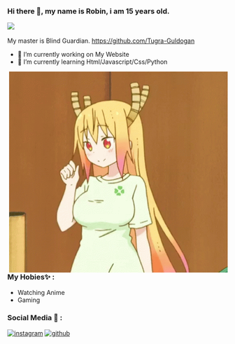 ### Hi there 👋, my name is Robin, i am 15 years old.
![](https://media.discordapp.net/attachments/862629452377882634/862629791659458590/himym_banner.jpeg)

My master is Blind Guardian. https://github.com/Tugra-Guldogan

- 🔭 I’m currently working on My Website 
- 🌱 I’m currently learning Html/Javascript/Css/Python

<img hight="40" width="500" alt="GIF" align="right" src="https://github.com/Robinvcx/Robinvcx/blob/main/tenor%20(4).gif">

### My Hobies✨ :
- Watching Anime
- Gaming

### Social Media  💬 :
[<img src='https://cdn.jsdelivr.net/npm/simple-icons@3.0.1/icons/instagram.svg' alt='instagram' height='40'>](https://www.instagram.com/Robin.vcx/)   [<img src='https://cdn.jsdelivr.net/npm/simple-icons@3.0.1/icons/github.svg' alt='github' height='40'>](https://github.com/Robinvcx)  



